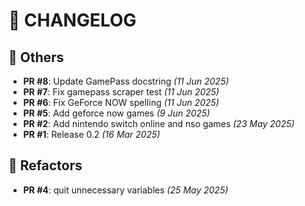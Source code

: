 # 📝 CHANGELOG

## 📌 Others

- **PR #8**: Update GamePass docstring _(11 Jun 2025)_
- **PR #7**: Fix gamepass scraper test _(11 Jun 2025)_
- **PR #6**: Fix GeForce NOW spelling _(11 Jun 2025)_
- **PR #5**: Add geforce now games _(9 Jun 2025)_
- **PR #2**: Add nintendo switch online and nso games _(23 May 2025)_
- **PR #1**: Release 0.2 _(16 Mar 2025)_

## 🔧 Refactors

- **PR #4**: quit unnecessary variables _(25 May 2025)_

